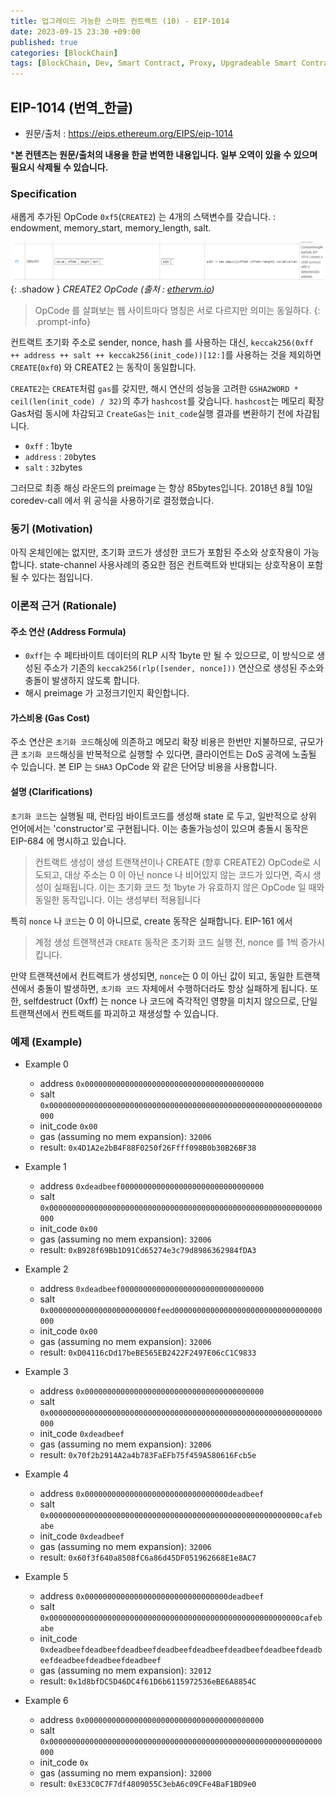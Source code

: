 ```yaml
---
title: 업그레이드 가능한 스마트 컨트랙트 (10) - EIP-1014
date: 2023-09-15 23:30 +09:00
published: true
categories: [BlockChain]
tags: [BlockChain, Dev, Smart Contract, Proxy, Upgradeable Smart Contract, Solidity, 번역]
---
```


## EIP-1014 (번역_한글)
- 원문/출처 : https://eips.ethereum.org/EIPS/eip-1014

***본 컨텐츠는 원문/출처의 내용을 한글 번역한 내용입니다. 일부 오역이 있을 수 있으며 필요시 삭제될 수 있습니다.**

### Specification

새롭게 추가된 OpCode `0xf5`(`CREATE2`) 는 4개의 스택변수를 갖습니다. : endowment, memory_start, memory_length, salt.

![CREATE2_OpCode](/assets/images/CREATE2_OpCode_Parameters.png){: .shadow }
_CREATE2 OpCode (출처 : [ethervm.io][ethervm.io])_

> OpCode 를 살펴보는 웹 사이트마다 명칭은 서로 다르지만 의미는 동일하다. 
{: .prompt-info}

컨트랙트 초기화 주소로 sender, nonce, hash 를 사용하는 대신, `keccak256(0xff ++ address ++ salt ++ keccak256(init_code))[12:]`를 사용하는 것을 제외하면 `CREATE`(`0xf0`) 와 CREATE2 는 동작이 동일합니다. 

`CREATE2`는 `CREATE`처럼 `gas`를 갖지만, 해시 연산의 성능을 고려한 `GSHA2WORD * ceil(len(init_code) / 32)`의 추가 `hashcost`를 갖습니다. `hashcost`는 메모리 확장 Gas처럼 동시에 차감되고 `CreateGas`는 `init_code`실행 결과를 변환하기 전에 차감됩니다. 

- `0xff` : 1byte
- `address` : `20`bytes
- `salt` : `32`bytes

그러므로 최종 해싱 라운드의 preimage 는 항상 85bytes입니다. 
2018년 8월 10일 coredev-call 에서 위 공식을 사용하기로 결정했습니다. 


### 동기 (Motivation)

아직 온체인에는 없지만, 초기화 코드가 생성한 코드가 포함된 주소와 상호작용이 가능합니다. state-channel 사용사례의 중요한 점은 컨트랙트와 반대되는 상호작용이 포함될 수 있다는 점입니다. 

### 이론적 근거 (Rationale)

#### 주소 연산 (Address Formula)

- `0xff`는 수 페타바이트 데이터의 RLP 시작 1byte 만 될 수 있으므로, 이 방식으로 생성된 주소가 기존의 `keccak256(rlp([sender, nonce]))` 연산으로 생성된 주소와 충돌이 발생하지 않도록 합니다. 
- 해시 preimage 가 고정크기인지 확인합니다. 

#### 가스비용 (Gas Cost)

주소 연산은 `초기화 코드`해싱에 의존하고 메모리 확장 비용은 한번만 지불하므로, 규모가 큰 `초기화 코드`해싱을 반복적으로 실행할 수 있다면, 클라이언트는 DoS 공격에 노출될 수 있습니다. 본 EIP 는 `SHA3` OpCode 와 같은 단어당 비용을 사용합니다. 

#### 설명 (Clarifications)

`초기화 코드`는 실행될 때, 런타임 바이트코드를 생성해 state 로 두고, 일반적으로 상위 언어에서는 'constructor'로 구현됩니다. 이는 충돌가능성이 있으며 충돌시 동작은 EIP-684 에 명시하고 있습니다. 

> 컨트랙트 생성이 생성 트랜잭션이나 CREATE (향후 CREATE2) OpCode로 시도되고, 대상 주소는 0 이 아닌 nonce 나 비어있지 않는 코드가 있다면, 즉시 생성이 실패됩니다. 이는 초기화 코드 첫 1byte 가 유효하지 않은 OpCode 일 때와 동일한 동작입니다. 이는 생성부터 적용됩니다 

특히 `nonce` 나 `코드`는 0 이 아니므로, create 동작은 실패합니다. 
EIP-161 에서

> 계정 생성 트랜잭션과 `CREATE` 동작은 초기화 코드 실행 전, nonce 를 1씩 증가시킵니다. 

만약 트랜잭션에서 컨트랙트가 생성되면, `nonce`는 0 이 아닌 값이 되고, 동일한 트랜잭션에서 충돌이 발생하면, `초기화 코드` 자체에서 수행하더라도 항상 실패하게 됩니다. 
또한, selfdestruct (0xff) 는 nonce 나 코드에 즉각적인 영향을 미치지 않으므로, 단일 트랜잭션에서 컨트랙트를 파괴하고 재생성할 수 있습니다. 

### 예제 (Example)

- Example 0
    - address `0x0000000000000000000000000000000000000000`
    - salt `0x0000000000000000000000000000000000000000000000000000000000000000`
    - init_code `0x00`
    - gas (assuming no mem expansion): `32006`
    - result: `0x4D1A2e2bB4F88F0250f26Ffff098B0b30B26BF38`


- Example 1
    - address `0xdeadbeef00000000000000000000000000000000`
    - salt `0x0000000000000000000000000000000000000000000000000000000000000000`
    - init_code `0x00`
    - gas (assuming no mem expansion): `32006`
    - result: `0xB928f69Bb1D91Cd65274e3c79d8986362984fDA3`


- Example 2
    - address `0xdeadbeef00000000000000000000000000000000`
    - salt `0x000000000000000000000000feed000000000000000000000000000000000000`
    - init_code `0x00`
    - gas (assuming no mem expansion): `32006`
    - result: `0xD04116cDd17beBE565EB2422F2497E06cC1C9833`


- Example 3
    - address `0x0000000000000000000000000000000000000000`
    - salt `0x0000000000000000000000000000000000000000000000000000000000000000`
    - init_code `0xdeadbeef`
    - gas (assuming no mem expansion): `32006`
    - result: `0x70f2b2914A2a4b783FaEFb75f459A580616Fcb5e`


- Example 4
    - address `0x00000000000000000000000000000000deadbeef`
    - salt `0x00000000000000000000000000000000000000000000000000000000cafebabe`
    - init_code `0xdeadbeef`
    - gas (assuming no mem expansion): `32006`
    - result: `0x60f3f640a8508fC6a86d45DF051962668E1e8AC7`


- Example 5
    - address `0x00000000000000000000000000000000deadbeef`
    - salt `0x00000000000000000000000000000000000000000000000000000000cafebabe`
    - init_code `0xdeadbeefdeadbeefdeadbeefdeadbeefdeadbeefdeadbeefdeadbeefdeadbeefdeadbeefdeadbeefdeadbeef`
    - gas (assuming no mem expansion): `32012`
    - result: `0x1d8bfDC5D46DC4f61D6b6115972536eBE6A8854C`


- Example 6
    - address `0x0000000000000000000000000000000000000000`
    - salt `0x0000000000000000000000000000000000000000000000000000000000000000`
    - init_code `0x`
    - gas (assuming no mem expansion): `32000`
    - result: `0xE33C0C7F7df4809055C3ebA6c09CFe4BaF1BD9e0`






[ethervm.io]: https://www.ethervm.io/
